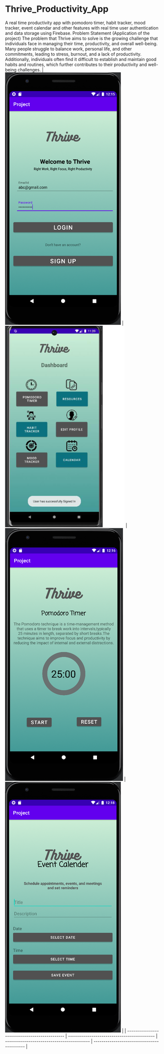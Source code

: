 # Thrive_Productivity_App
A real time productivity app with pomodoro timer, habit tracker, mood tracker, event calendar and other features with real time user authentication and data storage using Firebase.
Problem Statement (Application of the project)
The  problem  that  Thrive aims  to  solve  is  the  growing  challenge  that  individuals  face  in managing their time, productivity, and overall well-being. Many people struggle to balance work,  personal  life,  and  other  commitments,  leading  to  stress,  burnout,  and  a  lack  of productivity. Additionally, individuals often find it difficult to establish and maintain good habits  and  routines,  which  further  contributes  to  their  productivity  and  well-being challenges.
| <img src="screenshots/login.png"> | <img src="screenshots/dashboard.png"> | <img src="screenshots/pomodoro.png"> | <img src="screenshots/eventcalendar.png"> |
| ---------------------------------------------- | -------------------------------------------- | ------------------------------------------- | ------------------------------------------- |
